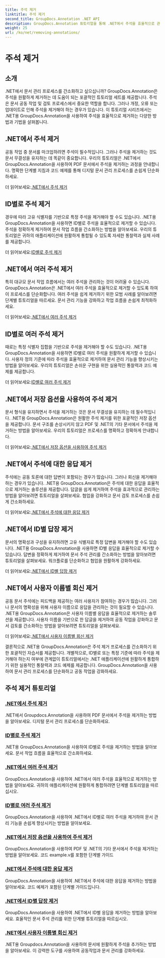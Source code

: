 ```yaml
---
title: 주석 제거
linktitle: 주석 제거
second_title: GroupDocs.Annotation .NET API
description: GroupDocs.Annotation 튜토리얼을 통해 .NET에서 주석을 효율적으로 관리하는 방법을 알아보세요. 문서 작업 흐름을 간소화하고 협업을 원활하게 강화하세요.
weight: 25
url: /ko/net/removing-annotations/
---
```


# 주석 제거

## 소개

.NET에서 문서 관리 프로세스를 간소화하고 싶으십니까? GroupDocs.Annotation은 주석을 원활하게 제거하는 데 도움이 되는 포괄적인 튜토리얼 세트를 제공합니다. 주석은 문서 공동 작업 및 검토 프로세스에서 중요한 역할을 합니다. 그러나 개정, 오류 또는 업데이트로 인해 주석을 제거해야 하는 경우가 있습니다. 이 튜토리얼 시리즈에서는 .NET용 GroupDocs.Annotation을 사용하여 주석을 효율적으로 제거하는 다양한 방법과 기법을 살펴봅니다.

## .NET에서 주석 제거
공동 작업 중 문서를 마크업하려면 주석이 필수적입니다. 그러나 주석을 제거하는 것도 문서 무결성을 유지하는 데 똑같이 중요합니다. 우리의 튜토리얼은 .NET에서 GroupDocs.Annotation을 사용하여 PDF 문서에서 주석을 제거하는 과정을 안내합니다. 명확한 단계별 지침과 코드 예제를 통해 디지털 문서 관리 프로세스를 손쉽게 단순화하세요.

 더 읽어보세요:[.NET에서 주석 제거](./remove-annotations/)

## ID별로 주석 제거
경우에 따라 고유 식별자를 기반으로 특정 주석을 제거해야 할 수도 있습니다. .NET용 GroupDocs.Annotation을 사용하면 ID별로 주석을 효율적으로 제거할 수 있습니다. 주석을 정확하게 제거하여 문서 작업 흐름을 간소화하는 방법을 알아보세요. 우리의 튜토리얼은 귀하의 애플리케이션에 원활하게 통합될 수 있도록 자세한 통찰력과 실제 사례를 제공합니다.

 더 읽어보세요:[ID별로 주석 제거](./remove-annotations-by-id/)

## .NET에서 여러 주석 제거
특히 대규모 문서 작업 흐름에서는 여러 주석을 관리하는 것이 어려울 수 있습니다. GroupDocs.Annotation은 .NET에서 여러 주석을 효율적으로 제거할 수 있도록 하여 이 프로세스를 단순화합니다. 여러 주석을 쉽게 제거하기 위한 모범 사례를 알아보려면 단계별 튜토리얼을 따르세요. 문서 관리 기능을 강화하고 작업 흐름을 손쉽게 최적화하세요.

 더 읽어보세요:[.NET에서 여러 주석 제거](./remove-multiple-annotations/)

## ID별로 여러 주석 제거
때로는 특정 식별자 집합을 기반으로 주석을 제거해야 할 수도 있습니다. .NET용 GroupDocs.Annotation을 사용하면 ID별로 여러 주석을 원활하게 제거할 수 있습니다. 사용자 정의 기준에 따라 주석을 효율적으로 제거하여 문서 관리 기능을 향상시키는 방법을 알아보세요. 우리의 튜토리얼은 손쉬운 구현을 위한 실용적인 통찰력과 코드 예제를 제공합니다.

 더 읽어보세요:[ID별로 여러 주석 제거](./remove-multiple-annotations-by-ids/)

## .NET에서 저장 옵션을 사용하여 주석 제거
문서 형식을 유지하면서 주석을 제거하는 것은 문서 무결성을 유지하는 데 필수적입니다. .NET용 GroupDocs.Annotation은 원활한 주석 제거를 위한 포괄적인 저장 옵션을 제공합니다. 문서 구조를 손상시키지 않고 PDF 및 .NET의 기타 문서에서 주석을 제거하는 방법을 알아보세요. 우리의 튜토리얼은 프로세스를 명확하고 정확하게 안내합니다.

 더 읽어보세요:[.NET에서 저장 옵션을 사용하여 주석 제거](./remove-annotations-using-save-options/)

## .NET에서 주석에 대한 응답 제거
주석에는 공동 토론에 대한 답변이 포함되는 경우가 많습니다. 그러나 회신을 제거해야 하는 경우가 있습니다. .NET용 GroupDocs.Annotation은 주석에 대한 응답을 효율적으로 제거하는 솔루션을 제공합니다. 답글을 쉽게 제거하여 주석을 효과적으로 관리하는 방법을 알아보려면 튜토리얼을 살펴보세요. 협업을 강화하고 문서 검토 프로세스를 손쉽게 간소화하세요.

 더 읽어보세요:[.NET에서 주석에 대한 응답 제거](./remove-replies-to-annotations/)

## .NET에서 ID별 답장 제거
문서의 명확성과 구성을 유지하려면 고유 식별자로 특정 답변을 제거해야 할 수도 있습니다. .NET용 GroupDocs.Annotation을 사용하면 ID별 응답을 효율적으로 제거할 수 있습니다. 답변을 정확하게 제거하여 문서 주석 관리를 간소화하는 방법을 알아보려면 튜토리얼을 살펴보세요. 워크플로를 단순화하고 협업을 원활하게 강화하세요.

 더 읽어보세요:[.NET에서 ID별 답장 제거](./remove-replies-by-id/)

## .NET에서 사용자 이름별 회신 제거
공동 문서 주석에는 피드백을 제공하는 여러 사용자가 참여하는 경우가 많습니다. 그러나 문서의 명확성을 위해 사용자 이름으로 응답을 관리하는 것이 필요할 수 있습니다. .NET용 GroupDocs.Annotation은 사용자 이름별 응답을 효율적으로 제거하는 솔루션을 제공합니다. 사용자 이름을 기반으로 한 답글을 제거하여 공동 작업을 강화하고 문서 검토를 간소화하는 방법을 알아보려면 튜토리얼을 살펴보세요.

 더 읽어보세요:[.NET에서 사용자 이름별 회신 제거](./remove-replies-by-username/)

결론적으로 .NET용 GroupDocs.Annotation은 주석 제거 프로세스를 간소화하기 위한 포괄적인 자습서를 제공합니다. 개별적으로, ID별로 또는 특정 기준에 따라 주석을 제거해야 하는지 여부에 관계없이 튜토리얼에서는 .NET 애플리케이션에 원활하게 통합하기 위한 실용적인 통찰력과 코드 예제를 제공합니다. GroupDocs.Annotation을 사용하여 문서 관리 프로세스를 단순화하고 공동 작업을 강화하세요.
## 주석 제거 튜토리얼
### [.NET에서 주석 제거](./remove-annotations/)
.NET에서 Groupdocs.Annotation을 사용하여 PDF 문서에서 주석을 제거하는 방법을 알아보세요. 디지털 문서 관리 프로세스를 단순화하세요.
### [ID별로 주석 제거](./remove-annotations-by-id/)
.NET용 GroupDocs.Annotation을 사용하여 ID별로 주석을 제거하는 방법을 알아보세요. 문서 작업 흐름을 효율적으로 간소화하세요.
### [.NET에서 여러 주석 제거](./remove-multiple-annotations/)
GroupDocs.Annotation을 사용하여 .NET에서 여러 주석을 효율적으로 제거하는 방법을 알아보세요. 귀하의 애플리케이션에 원활하게 통합하려면 단계별 튜토리얼을 따르십시오.
### [ID별로 여러 주석 제거](./remove-multiple-annotations-by-ids/)
GroupDocs.Annotation을 사용하여 .NET에서 ID별로 여러 주석을 제거하여 문서 관리 기능을 손쉽게 향상시키는 방법을 알아보세요.
### [.NET에서 저장 옵션을 사용하여 주석 제거](./remove-annotations-using-save-options/)
GroupDocs.Annotation을 사용하여 PDF 및 .NET의 기타 문서에서 주석을 제거하는 방법을 알아보세요. 코드 example.v를 포함한 단계별 가이드
### [.NET에서 주석에 대한 응답 제거](./remove-replies-to-annotations/)
GroupDocs.Annotation을 사용하여 .NET에서 주석에 대한 응답을 제거하는 방법을 알아보세요. 코드 예제가 포함된 단계별 가이드입니다.
### [.NET에서 ID별 답장 제거](./remove-replies-by-id/)
GroupDocs.Annotation을 사용하여 .NET에서 ID별 응답을 제거하는 방법을 알아보세요. 효율적인 문서 주석 관리를 위한 단계별 튜토리얼을 따르십시오.
### [.NET에서 사용자 이름별 회신 제거](./remove-replies-by-username/)
.NET용 Groupdocs.Annotation을 사용하여 문서에 원활하게 주석을 추가하는 방법을 알아보세요. 이 강력한 도구를 사용하여 공동작업과 문서 관리를 강화하세요.